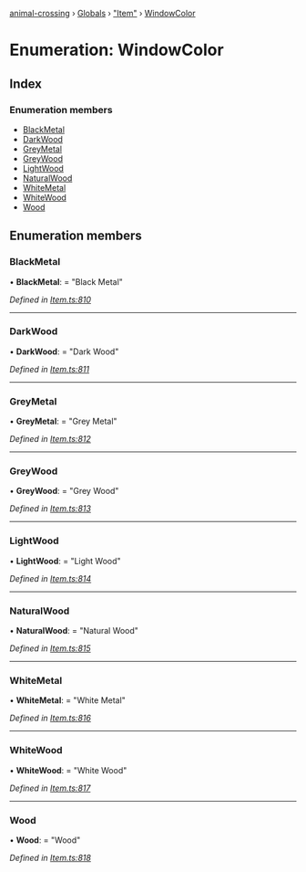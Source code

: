 [animal-crossing](../README.md) › [Globals](../globals.md) › ["Item"](../modules/_item_.md) › [WindowColor](_item_.windowcolor.md)

# Enumeration: WindowColor

## Index

### Enumeration members

* [BlackMetal](_item_.windowcolor.md#blackmetal)
* [DarkWood](_item_.windowcolor.md#darkwood)
* [GreyMetal](_item_.windowcolor.md#greymetal)
* [GreyWood](_item_.windowcolor.md#greywood)
* [LightWood](_item_.windowcolor.md#lightwood)
* [NaturalWood](_item_.windowcolor.md#naturalwood)
* [WhiteMetal](_item_.windowcolor.md#whitemetal)
* [WhiteWood](_item_.windowcolor.md#whitewood)
* [Wood](_item_.windowcolor.md#wood)

## Enumeration members

###  BlackMetal

• **BlackMetal**: = "Black Metal"

*Defined in [Item.ts:810](https://github.com/Norviah/animal-crossing/blob/7dc871b/module/types/Item.ts#L810)*

___

###  DarkWood

• **DarkWood**: = "Dark Wood"

*Defined in [Item.ts:811](https://github.com/Norviah/animal-crossing/blob/7dc871b/module/types/Item.ts#L811)*

___

###  GreyMetal

• **GreyMetal**: = "Grey Metal"

*Defined in [Item.ts:812](https://github.com/Norviah/animal-crossing/blob/7dc871b/module/types/Item.ts#L812)*

___

###  GreyWood

• **GreyWood**: = "Grey Wood"

*Defined in [Item.ts:813](https://github.com/Norviah/animal-crossing/blob/7dc871b/module/types/Item.ts#L813)*

___

###  LightWood

• **LightWood**: = "Light Wood"

*Defined in [Item.ts:814](https://github.com/Norviah/animal-crossing/blob/7dc871b/module/types/Item.ts#L814)*

___

###  NaturalWood

• **NaturalWood**: = "Natural Wood"

*Defined in [Item.ts:815](https://github.com/Norviah/animal-crossing/blob/7dc871b/module/types/Item.ts#L815)*

___

###  WhiteMetal

• **WhiteMetal**: = "White Metal"

*Defined in [Item.ts:816](https://github.com/Norviah/animal-crossing/blob/7dc871b/module/types/Item.ts#L816)*

___

###  WhiteWood

• **WhiteWood**: = "White Wood"

*Defined in [Item.ts:817](https://github.com/Norviah/animal-crossing/blob/7dc871b/module/types/Item.ts#L817)*

___

###  Wood

• **Wood**: = "Wood"

*Defined in [Item.ts:818](https://github.com/Norviah/animal-crossing/blob/7dc871b/module/types/Item.ts#L818)*
